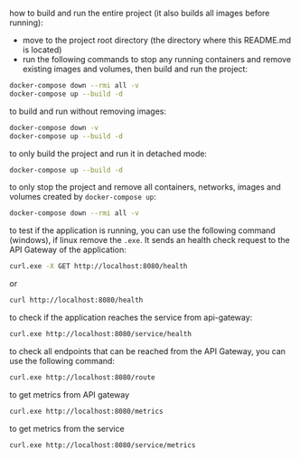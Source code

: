 how to build and run the entire project (it also builds all images before running):

- move to the project root directory (the directory where this README.md is located)
- run the following commands to stop any running containers and remove existing images and volumes, then build and run the project:

```bash
docker-compose down --rmi all -v
docker-compose up --build -d
```

to build and run without removing images:

```bash
docker-compose down -v
docker-compose up --build -d
```

to only build the project and run it in detached mode:

```bash
docker-compose up --build -d
```

to only stop the project and remove all containers, networks, images and volumes created by `docker-compose up`:

```bash
docker-compose down --rmi all -v
```

to test if the application is running, you can use the following command (windows), if linux remove the `.exe`. It sends an health check request to the API Gateway of the application:

```bash
curl.exe -X GET http://localhost:8080/health
```

or

```bash
curl http://localhost:8080/health
```

to check if the application reaches the service from api-gateway:

```bash
curl.exe http://localhost:8080/service/health
```

to check all endpoints that can be reached from the API Gateway, you can use the following command:

```bash
curl.exe http://localhost:8080/route
```

to get metrics from API gateway

```bash
curl.exe http://localhost:8080/metrics
```

to get metrics from the service

```bash
curl.exe http://localhost:8080/service/metrics
```
